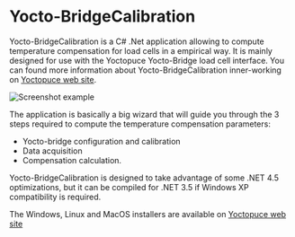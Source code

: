 # Yocto-BridgeCalibration

Yocto-BridgeCalibration is a C# .Net application  allowing to compute  temperature compensation for load cells in a empirical way. It is mainly designed for use with  the Yoctopuce Yocto-Bridge load cell interface. You can found more information about Yocto-BridgeCalibration inner-working on [Yoctopuce web site](https://www.yoctopuce.com/EN/article/load-cell-temperature-drift-compensation). 

![Screenshot example](https://www.yoctopuce.com/pubarchive/2019-04/compensation-error-improvement_1.png)

The application is basically a big wizard that will guide you through the 3 steps required to compute the temperature compensation parameters:
- Yocto-bridge configuration and calibration
- Data acquisition
- Compensation calculation.


Yocto-BridgeCalibration is designed to take advantage of some .NET 4.5 optimizations, but it can be compiled for .NET 3.5 if Windows XP compatibility is required. 

The Windows, Linux and MacOS installers are available on   [Yoctopuce web site](http://www.yoctopuce.com/EN/tools.php)



